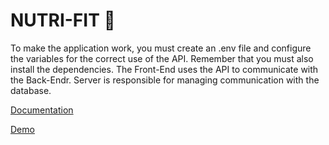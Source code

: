 # NUTRI-FIT 💪

To make the application work, you must create an .env file and configure the variables for the correct use of the API. Remember that you must also install the dependencies. The Front-End uses the API to communicate with the Back-Endr. Server is responsible for managing communication with the database.

[Documentation](./docs/README.md)

[Demo](http://nutri-fit.surge.sh)

